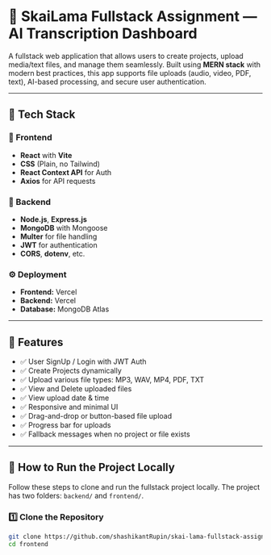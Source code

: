 # 🧠 SkaiLama Fullstack Assignment — AI Transcription Dashboard

A fullstack web application that allows users to create projects, upload media/text files, and manage them seamlessly. Built using **MERN stack** with modern best practices, this app supports file uploads (audio, video, PDF, text), AI-based processing, and secure user authentication.

---

## 🔧 Tech Stack

### 🚀 Frontend
- **React** with **Vite**
- **CSS** (Plain, no Tailwind)
- **React Context API** for Auth
- **Axios** for API requests

### 🧪 Backend
- **Node.js**, **Express.js**
- **MongoDB** with Mongoose
- **Multer** for file handling
- **JWT** for authentication
- **CORS**, **dotenv**, etc.

### ⚙️ Deployment
- **Frontend:** Vercel  
- **Backend:** Vercel  
- **Database:** MongoDB Atlas  

---

## 📁 Features

- ✅ User SignUp / Login with JWT Auth
- ✅ Create Projects dynamically
- ✅ Upload various file types: MP3, WAV, MP4, PDF, TXT
- ✅ View and Delete uploaded files
- ✅ View upload date & time
- ✅ Responsive and minimal UI
- ✅ Drag-and-drop or button-based file upload
- ✅ Progress bar for uploads
- ✅ Fallback messages when no project or file exists

---

## 🧭 How to Run the Project Locally

Follow these steps to clone and run the fullstack project locally. The project has two folders: `backend/` and `frontend/`.

### 1️⃣ Clone the Repository

```bash
git clone https://github.com/shashikantRupin/skai-lama-fullstack-assignment.git
cd frontend
